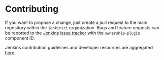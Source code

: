 Contributing
====

If you want to propose a change, just create a pull request to the main repository within the `jenkinsci` organization.
Bugs and feature requests can be reported to the [Jenkins issue tracker](https://issues.jenkins-ci.org/secure/Dashboard.jspa) with the `ownership-plugin` component ID.

Jenkins contribution guidelines and developer resources are aggregated [here](https://jenkins.io/participate/).
